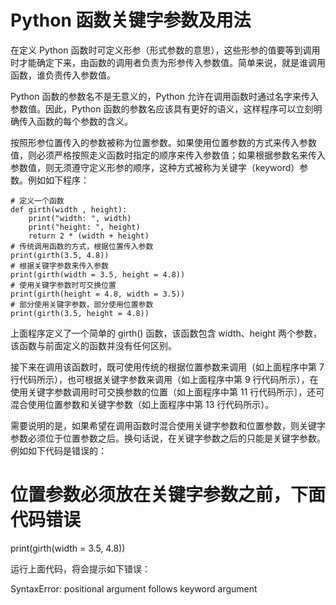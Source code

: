 # Python 函数关键字参数及用法

在定义 Python 函数时可定义形参（形式参数的意思），这些形参的值要等到调用时才能确定下来，由函数的调用者负责为形参传入参数值。简单来说，就是谁调用函数，谁负责传入参数值。

Python 函数的参数名不是无意义的，Python 允许在调用函数时通过名字来传入参数值。因此，Python 函数的参数名应该具有更好的语义，这样程序可以立刻明确传入函数的每个参数的含义。

按照形参位置传入的参数被称为位置参数。如果使用位置参数的方式来传入参数值，则必须严格按照走义函数时指定的顺序来传入参数值；如果根据参数名来传入参数值，则无须遵守定义形参的顺序，这种方式被称为关键字（keyword）参数。例如如下程序：

```
# 定义一个函数
def girth(width , height):
    print("width: ", width)
    print("height: ", height)
    return 2 * (width + height)
# 传统调用函数的方式，根据位置传入参数
print(girth(3.5, 4.8))
# 根据关键字参数来传入参数
print(girth(width = 3.5, height = 4.8))
# 使用关键字参数时可交换位置
print(girth(height = 4.8, width = 3.5))
# 部分使用关键字参数，部分使用位置参数
print(girth(3.5, height = 4.8))
```

上面程序定义了一个简单的 girth() 函数，该函数包含 width、height 两个参数，该函数与前面定义的函数并没有任何区别。

接下来在调用该函数时，既可使用传统的根据位置参数来调用（如上面程序中第 7 行代码所示），也可根据关键字参数来调用（如上面程序中第 9 行代码所示），在使用关键字参数调用时可交换参数的位置（如上面程序中第 11 行代码所示〕，还可混合使用位置参数和关键字参数（如上面程序中第 13 行代码所示）。

需要说明的是，如果希望在调用函数时混合使用关键字参数和位置参数，则关键字参数必须位于位置参数之后。换句话说，在关键字参数之后的只能是关键字参数。例如如下代码是错误的：

# 位置参数必须放在关键字参数之前，下面代码错误
print(girth(width = 3.5, 4.8))

运行上面代码，将会提示如下错误：

SyntaxError: positional argument follows keyword argument